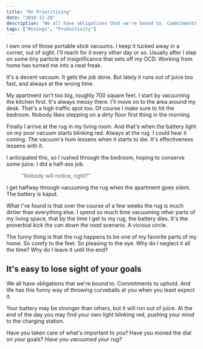 ```yaml
---
title: "On Prioritizing"
date: "2018-11-29"
description: "We all have obligations that we're bound to. Commitments to uphold. And life has this funny way of throwing curveballs at you when you least expect it. This all makes it incredibly easy to lose sight your goals."
tags: ["Musings", "Productivity"]
---
```


I own one of those portable stick vacuums. I keep it tucked away in a corner, out of sight. I'll reach for it every other day or so. Usually after I step on some tiny particle of insignificance that sets off my OCD. Working from home has turned me into a neat freak.

It's a decent vacuum. It gets the job done. But lately it runs out of juice too fast, and always at the wrong time. 

My apartment isn't too big, roughly 700 square feet. I start by vacuuming the kitchen first. It's always messy there. I'll move on to the area around my desk. That's a high traffic spot too. Of course I make sure to hit the bedroom. Nobody likes stepping on a dirty floor first thing in the morning.

Finally I arrive at the rug in my living room. And that's when the battery light on my poor vacuum starts blinking red. Always at the rug. I could hear it coming. The vacuum's hum lessens when it starts to die. It's effectiveness lessens with it.

I anticipated this, so I rushed through the bedroom, hoping to conserve some juice. I did a half-ass job.

> "Nobody will notice, right?"

I get halfway through vacuuming the rug when the apartment goes silent. The battery is kaput.

What I've found is that over the course of a few weeks the rug is much dirtier than everything else. I spend so much time vacuuming other parts of my living space, that by the time I get to my rug, the battery dies. It's the proverbial _kick the can down the road_ scenario. A vicious circle.

The funny thing is that the rug happens to be one of my favorite parts of my home. So comfy to the feet. So pleasing to the eye. Why do I neglect it all the time? Why do I leave it until the end?

## It's easy to lose sight of your goals

We all have obligations that we're bound to. Commitments to uphold. And life has this funny way of throwing curveballs at you when you least expect it. 

<gif src="https://media.giphy.com/media/VHW0X0GEQQjiU/giphy.gif" caption="Dr. Ian Malcom" />

Your battery may be stronger than others, but it will run out of juice. At the end of the day you may find your own light blinking red, pushing your mind to the charging station. 

Have you taken care of what's important to you? Have you moved the dial on your goals? _Have you vacuumed your rug?_
